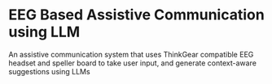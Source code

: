 # EEG Based Assistive Communication using LLM
An assistive communication system that uses ThinkGear compatible EEG headset and speller board to take user input, and generate context-aware suggestions using LLMs
